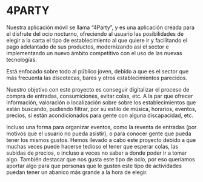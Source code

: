 # 4PARTY
Nuestra aplicación móvil se llama “4Party”, y es una aplicación creada para el disfrute
del ocio nocturno, ofreciendo al usuario las posibilidades de elegir a la carta el tipo de
establecimiento al que quiere ir y facilitando el pago adelantado de sus productos,
modernizando así el sector e implementando un nuevo ámbito competitivo con el uso
de las nuevas tecnologías.

Está enfocado sobre todo al público joven, debido a que es el sector que más frecuenta
las discotecas, bares y otros establecimientos parecidos.

Nuestro objetivo con este proyecto es conseguir digitalizar el proceso de compra de
entradas, consumiciones, evitar colas, etc. A la par que ofrecer información, valoración
o localización sobre sobre los establecimientos que están buscando, pudiendo filtrar,
por su estilo de música, horarios, eventos, precios, si están acondicionados para gente
con alguna discapacidad, etc.

Incluso una forma para organizar eventos, como la reventa de entradas (por motivos
que el usuario no pueda asistir), o para conocer gente que pueda tener los mismos
gustos.
Hemos llevado a cabo este proyecto debido a que muchas veces puede hacerse tedioso
el tener que esperar colas, las subidas de precios, o incluso a veces no saber a donde
poder ir a tomar algo.
También destacar que nos gusta este tipo de ocio, por eso queríamos aportar algo para
que personas que le gusten este tipo de actividades puedan tener un abanico más grande
a la hora de elegir.
